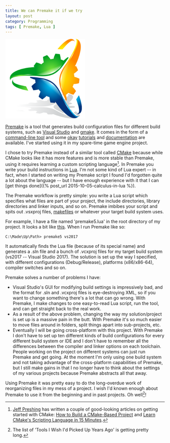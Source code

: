 ```yaml
---
title: We can Premake it if we try
layout: post
category: Programming
tags: [ Premake, Lua ]
---
```


<img src="/images/premake-logo.png" width="50%"/>

[Premake](https://premake.github.io/) is a tool that generates build configuration files for different build systems, such as [Visual Studio](https://www.visualstudio.com/) and [gmake](https://www.gnu.org/software/make/). It comes in the form of a [command-line tool](https://premake.github.io/download.html#v5) and some [okay](https://github.com/premake/premake-core/wiki/your-first-script) [tutorials](https://github.com/premake/premake-core/wiki/Tutorial:-Premake-example-with-GLFW-and-OpenGL) and [documentation](https://github.com/premake/premake-core/wiki) are available. I've started using it in my spare-time game engine project.

I chose to try Premake instead of a similar tool called [CMake](https://cmake.org/) because while CMake looks like it has more features and is more stable than Premake, using it requires learning a custom scripting language[^1]. In Premake you write your build instructions in [Lua](https://www.lua.org/). I'm not some kind of Lua expert -- in fact, when I started on writing my Premake script I found I'd forgotten quite a lot about the language -- but I have enough experience with it that I can [get things done]({% post_url 2015-10-05-calculus-in-lua %}).

The Premake workflow is pretty simple: you write a Lua script which specifies what files are part of your project, the include directories, library directories and linker inputs, and so on. Premake imbibes your script and spits out .vsxproj files, [makefiles](https://en.wikipedia.org/wiki/Makefile) or whatever your target build system uses. 

For example, I have a file named 'premake5.lua' in the root directory of my project. It looks a bit like [this](/extra_stuff/example_premake_script.lua). When I run Premake like so:

```
C:\Made\Up\Path> premake5 vs2017
```

It automatically finds the Lua file (because of its special name) and generates a .sln file and a bunch of .vcxproj files for my target build system (vs2017 -- Visual Studio 2017). The solution is set up the way I specified, with different configurations (Debug/Release), platforms (x86/x86-64), compiler switches and so on.

Premake solves a number of problems I have:

- Visual Studio's GUI for modifying build settings is impressively bad, and the format for .sln and .vcxproj files is eye-destroying XML, so if you want to change something there's a lot that can go wrong. With Premake, I make changes to one easy-to-read Lua script, run the tool, and can get straight back to the real work. 
- As a result of the above problem, changing the way my solution/project is set up is a massive pain in the butt. With Premake it's so much easier to move files around in folders, split things apart into sub-projects, etc.
- Eventually I will be going cross-platform with this project. With Premake I don't have to set up ten different kinds of build configurations for every different build system or IDE and I don't have to remember all the differences between the compiler and linker options on each toolchain. People working on the project on different systems can just run Premake and get going. At the moment I'm only using one build system and not taking advantage of the cross-platform capabilities of Premake, but I still make gains in that I no longer have to think about the settings of my various projects because Premake abstracts all that away.

Using Premake it was pretty easy to do the long-overdue work of reorganizing files in my mess of a project. I wish I'd known enough about Premake to use it from the beginning and in past projects. Oh well[^2]!

[^1]: [Jeff Preshing](http://preshing.com) has written a couple of good-looking articles on getting started with CMake: [How to Build a CMake-Based Project](http://preshing.com/20170511/how-to-build-a-cmake-based-project/) and [Learn CMake's Scripting Language in 15 Minutes](http://preshing.com/20170522/learn-cmakes-scripting-language-in-15-minutes/).
[^2]: The list of 'Tools I Wish I'd Picked Up Years Ago' is getting pretty long.